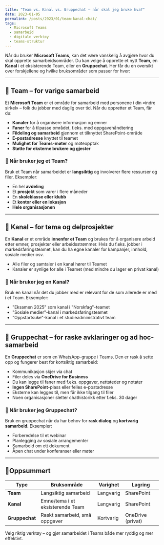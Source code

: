 ```yaml
---
title: "Team vs. Kanal vs. Gruppechat – når skal jeg bruke hva?"
date: 2023-01-05
permalink: /posts/2023/01/team-kanal-chat/
tags:
  - Microsoft Teams
  - samarbeid
  - digitale verktøy
  - teams-struktur
---
```


Når du bruker **Microsoft Teams**, kan det være vanskelig å avgjøre hvor du skal opprette samarbeidsområder. Du kan velge å opprette et nytt **Team**, en **Kanal** i et eksisterende Team, eller en **Gruppechat**. Her får du en oversikt over forskjellene og hvilke bruksområder som passer for hver:

---

## 🧱 Team – for varige samarbeid

Et **Microsoft Team** er et område for samarbeid med personene i din «indre sirkel» – folk du jobber med daglig over tid. Når du oppretter et Team, får du:

- **Kanaler** for å organisere informasjon og emner  
- **Faner** for å tilpasse området, f.eks. med oppgavehåndtering  
- **Fildeling og samarbeid** gjennom et tilknyttet SharePoint-område  
- **E-postadresse** knyttet til teamet  
- **Mulighet for Teams-møter** og møteopptak  
- **Støtte for eksterne brukere og gjester**

### 📌 Når bruker jeg et Team?

Bruk et Team når samarbeidet er **langsiktig** og involverer flere ressurser og filer. Eksempler:

- En hel **avdeling**  
- Et **prosjekt** som varer i flere måneder  
- En **skoleklasse eller klubb**  
- Et **kontor eller en lokasjon**  
- **Hele organisasjonen**

---

## 📂 Kanal – for tema og delprosjekter

En **Kanal** er et område **innenfor et Team** og brukes for å organisere arbeid etter emner, prosjekter eller arbeidsstrømmer. Hvis du f.eks. jobber i markedsføringsteamet, kan du ha egne kanaler for kampanjer, innhold, sosiale medier osv.

- Alle filer og samtaler i en kanal hører til Teamet  
- Kanaler er synlige for alle i Teamet (med mindre du lager en privat kanal)

### 📌 Når bruker jeg en Kanal?

Bruk en kanal når det du jobber med er relevant for de som allerede er med i et Team. Eksempler:

- "Eksamen 2025" som kanal i "Norskfag"-teamet  
- "Sosiale medier"-kanal i markedsføringsteamet  
- "Oppstartsuke"-kanal i et studieadministrativt team

---

## 💬 Gruppechat – for raske avklaringer og ad hoc-samarbeid

En **Gruppechat** er som en WhatsApp-gruppe i Teams. Den er rask å sette opp og fungerer best for kortsiktig samarbeid:

- Kommunikasjon skjer via chat  
- Filer deles via **OneDrive for Business**  
- Du kan legge til faner med f.eks. oppgaver, nettsteder og notater  
- **Ingen SharePoint**-plass eller felles e-postadresse  
- Eksterne kan legges til, men får ikke tilgang til filer  
- Noen organisasjoner sletter chathistorikk etter f.eks. 30 dager

### 📌 Når bruker jeg Gruppechat?

Bruk en gruppechat når du har behov for **rask dialog** og **kortvarig samarbeid**. Eksempler:

- Forberedelse til et webinar  
- Planlegging av sosiale arrangementer  
- Samarbeid om ett dokument  
- Åpen chat under konferanser eller møter

---

## 🚦Oppsummert

| Type           | Bruksområde                       | Varighet       | Lagring           |
|----------------|-----------------------------------|----------------|-------------------|
| **Team**       | Langsiktig samarbeid              | Langvarig      | SharePoint        |
| **Kanal**      | Emne/tema i et eksisterende Team  | Langvarig      | SharePoint        |
| **Gruppechat** | Raskt samarbeid, små oppgaver     | Kortvarig      | OneDrive (privat) |

Velg riktig verktøy – og gjør samarbeidet i Teams både mer ryddig og mer effektivt.
